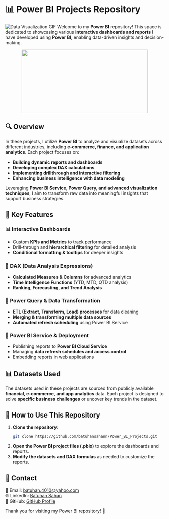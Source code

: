 # 📊 Power BI Projects Repository
![Data Visualization GIF](./1.gif)
Welcome to my **Power BI** repository! This space is dedicated to showcasing various **interactive dashboards and reports** I have developed using **Power BI**, enabling data-driven insights and decision-making.

<p align="center">
<img src="https://logos-world.net/wp-content/uploads/2022/02/Microsoft-Power-BI-Symbol.png" width="400" height="200"/>
</p>

## 🔍 Overview

In these projects, I utilize **Power BI** to analyze and visualize datasets across different industries, including **e-commerce, finance, and application analytics**. Each project focuses on:
- **Building dynamic reports and dashboards**
- **Developing complex DAX calculations**
- **Implementing drillthrough and interactive filtering**
- **Enhancing business intelligence with data modeling**

Leveraging **Power BI Service, Power Query, and advanced visualization techniques**, I aim to transform raw data into meaningful insights that support business strategies.

## 📂 Key Features

### 📊 Interactive Dashboards
- Custom **KPIs and Metrics** to track performance
- Drill-through and **hierarchical filtering** for detailed analysis
- **Conditional formatting & tooltips** for deeper insights

### 🔢 DAX (Data Analysis Expressions)
- **Calculated Measures & Columns** for advanced analytics
- **Time Intelligence Functions** (YTD, MTD, QTD analysis)
- **Ranking, Forecasting, and Trend Analysis**

### 🔄 Power Query & Data Transformation
- **ETL (Extract, Transform, Load) processes** for data cleaning
- **Merging & transforming multiple data sources**
- **Automated refresh scheduling** using Power BI Service

### 📡 Power BI Service & Deployment
- Publishing reports to **Power BI Cloud Service**
- Managing **data refresh schedules and access control**
- Embedding reports in web applications

## 📊 Datasets Used
The datasets used in these projects are sourced from publicly available **financial, e-commerce, and app analytics** data. Each project is designed to solve **specific business challenges** or uncover key trends in the dataset.

## 🚀 How to Use This Repository

1. **Clone the repository**:
   ```bash
   git clone https://github.com/batuhansahann/Power_BI_Projects.git
   ```
2. **Open the Power BI project files (.pbix)** to explore the dashboards and reports.
3. **Modify the datasets and DAX formulas** as needed to customize the reports.

## 💬 Contact
📧 Email: batuhan.4010@yahoo.com  
🌐 LinkedIn: [Batuhan Sahan](https://www.linkedin.com/in/batuhansahann/)  
📂 GitHub: [GitHub Profile](https://github.com/batuhansahann)

Thank you for visiting my Power BI repository! 🚀
